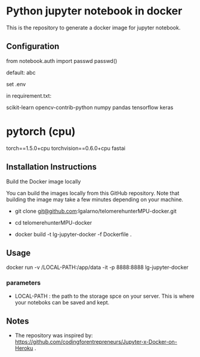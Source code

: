 # Python jupyter notebook in docker

This is the repository to generate a docker image for jupyter notebook.


## Configuration ##
from notebook.auth import passwd
passwd()

default: abc

set .env

in requirement.txt:

scikit-learn
opencv-contrib-python
numpy
pandas
tensorflow
keras
# pytorch (cpu)
torch==1.5.0+cpu
torchvision==0.6.0+cpu
fastai


## Installation Instructions ##

Build the Docker image locally

You can build the images locally from this GitHub repository. Note that building the image may take a few minutes depending on your machine.

* git clone git@github.com:lgalarno/telomerehunterMPU-docker.git

* cd telomerehunterMPU-docker

* docker build -t lg-jupyter-docker -f Dockerfile .


## Usage

docker run -v /LOCAL-PATH:/app/data -it -p 8888:8888 lg-jupyter-docker

### parameters
- LOCAL-PATH : the path to the storage spce on your server. This is where your noteboks can be saved and kept.


## Notes

* The repository was inspired by: https://github.com/codingforentrepreneurs/Jupyter-x-Docker-on-Heroku .
